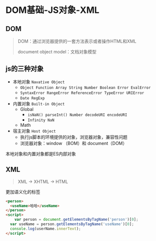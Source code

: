 # DOM基础-JS对象-XML

## DOM

> DOM：通过浏览器提供的一套方法表示或者操作HTML和XML
>
> document object model：文档对象模型



## js的三种对象

- 本地对象  `Navative Object`
  - `Object Function Array String Number Boolean Error EvalError`
  - `SyntaxError RangeError ReferenceError TypeError URIError`
  - `Date RegExp`
- 内置对象  `Built-in Object`
  - Global
    - `isNaN() parseInt() Number decodeURI encodeURI`
    - `Infinity NaN` 
  -  Math
- 宿主对象  `Host Object`
  - 执行js脚本的环境提供的对象，浏览器对象，兼容性问题
  - 浏览器对象：window （BOM）和 document（DOM）

本地对象和内置对象都是ES内部对象



## **XML**

> XML -> XHTML -> HTML

更加语义化的标签

```html
<person>
  <useName>哈哈</useName>
</person>
<script>
	var person = document.getElementsByTagName('person')[0];
  var useName = person.getElementsByTagName('useName')[0];
  console.log(userName.innerText);
</script>
```

